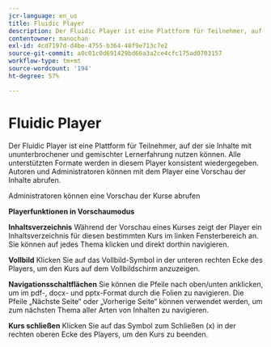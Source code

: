 ```yaml
---
jcr-language: en_us
title: Fluidic Player
description: Der Fluidic Player ist eine Plattform für Teilnehmer, auf der sie Inhalte mit ununterbrochener und gemischter Lernerfahrung nutzen können. Alle unterstützten Formate werden in diesem Player konsistent wiedergegeben. Autoren und Administratoren können mit dem Player eine Vorschau der Inhalte abrufen.
contentowner: manochan
exl-id: 4cd7197d-d4be-4755-b364-48f9e713c7e2
source-git-commit: a0c01c0d691429bd66a3a2ce4cfc175ad0703157
workflow-type: tm+mt
source-wordcount: '194'
ht-degree: 57%

---
```


# Fluidic Player

Der Fluidic Player ist eine Plattform für Teilnehmer, auf der sie Inhalte mit ununterbrochener und gemischter Lernerfahrung nutzen können. Alle unterstützten Formate werden in diesem Player konsistent wiedergegeben. Autoren und Administratoren können mit dem Player eine Vorschau der Inhalte abrufen.

Administratoren können eine Vorschau der Kurse abrufen

**Playerfunktionen in Vorschaumodus**

**Inhaltsverzeichnis** Während der Vorschau eines Kurses zeigt der Player ein Inhaltsverzeichnis für diesen bestimmten Kurs im linken Fensterbereich an. Sie können auf jedes Thema klicken und direkt dorthin navigieren.

**Vollbild** Klicken Sie auf das Vollbild-Symbol in der unteren rechten Ecke des Players, um den Kurs auf dem Vollbildschirm anzuzeigen.

**Navigationsschaltflächen** Sie können die Pfeile nach oben/unten anklicken, um im pdf-, docx- und pptx-Format durch die Folien zu navigieren. Die Pfeile „Nächste Seite“ oder „Vorherige Seite“ können verwendet werden, um zum nächsten Thema aller Arten von Inhalten zu navigieren.

**Kurs schließen** Klicken Sie auf das Symbol zum Schließen (x) in der rechten oberen Ecke des Players, um den Kurs zu beenden.
